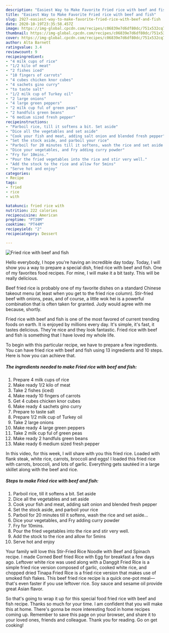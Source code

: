 ```yaml
---
description: "Easiest Way to Make Favorite Fried rice with beef and fish"
title: "Easiest Way to Make Favorite Fried rice with beef and fish"
slug: 2927-easiest-way-to-make-favorite-fried-rice-with-beef-and-fish
date: 2020-10-19T23:35:58.457Z
image: https://img-global.cpcdn.com/recipes/c06839e7d6df80dc/751x532cq70/fried-rice-with-beef-and-fish-recipe-main-photo.jpg
thumbnail: https://img-global.cpcdn.com/recipes/c06839e7d6df80dc/751x532cq70/fried-rice-with-beef-and-fish-recipe-main-photo.jpg
cover: https://img-global.cpcdn.com/recipes/c06839e7d6df80dc/751x532cq70/fried-rice-with-beef-and-fish-recipe-main-photo.jpg
author: Alta Barnett
ratingvalue: 3.4
reviewcount: 9
recipeingredient:
- "4 milk cups of rice"
- "1/2 kilo of meat"
- "2 fishes iced"
- "10 fingers of carrots"
- "4 cubes chicken knor cubes"
- "4 sachets gino curry"
- "to taste salt"
- "1/2 milk cup of Turkey oil"
- "2 large onions"
- "4 large green peppers"
- "2 milk cup ful of green peas"
- "2 handfuls green beans"
- "6 medium sized fresh pepper"
recipeinstructions:
- "Parboil rice, till it softens a bit. Set aside"
- "Dice all the vegetables and set aside"
- "Cook your fish and meat, adding salt onion and blended fresh pepper"
- "Set the stock aside, and parboil your rice"
- "Parboil for 20 minutes till it softens, wash the rice and set aside..."
- "Dice your vegetables, and Fry adding curry powder"
- "Fry for 10mins."
- "Pour the fried vegetables into the rice and stir very well."
- "Add the stock to the rice and allow for 5mins"
- "Serve hot and enjoy"
categories:
- Recipe
tags:
- fried
- rice
- with

katakunci: fried rice with 
nutrition: 222 calories
recipecuisine: American
preptime: "PT39M"
cooktime: "PT44M"
recipeyield: "2"
recipecategory: Dessert

---
```



![Fried rice with beef and fish](https://img-global.cpcdn.com/recipes/c06839e7d6df80dc/751x532cq70/fried-rice-with-beef-and-fish-recipe-main-photo.jpg)

Hello everybody, I hope you're having an incredible day today. Today, I will show you a way to prepare a special dish, fried rice with beef and fish. One of my favorites food recipes. For mine, I will make it a bit tasty. This will be really delicious.

Beef fried rice is probably one of my favorite dishes on a standard Chinese takeout menu (at least when you get to the fried rice column). Stir-fried beef with onions, peas, and of course, a little wok hei is a powerful combination that is often taken for granted. Judy would agree with me because, shortly.

Fried rice with beef and fish is one of the most favored of current trending foods on earth. It is enjoyed by millions every day. It's simple, it's fast, it tastes delicious. They're nice and they look fantastic. Fried rice with beef and fish is something that I have loved my whole life.


To begin with this particular recipe, we have to prepare a few ingredients. You can have fried rice with beef and fish using 13 ingredients and 10 steps. Here is how you can achieve that.

<!--inarticleads1-->

##### The ingredients needed to make Fried rice with beef and fish:

1. Prepare 4 milk cups of rice
1. Make ready 1/2 kilo of meat
1. Take 2 fishes (iced)
1. Make ready 10 fingers of carrots
1. Get 4 cubes chicken knor cubes
1. Make ready 4 sachets gino curry
1. Prepare to taste salt
1. Prepare 1/2 milk cup of Turkey oil
1. Take 2 large onions
1. Make ready 4 large green peppers
1. Take 2 milk cup ful of green peas
1. Make ready 2 handfuls green beans
1. Make ready 6 medium sized fresh pepper


In this video, for this week, I will share with you this fried rice. Loaded with flank steak, white rice, carrots, broccoli and eggs! I loaded this fried rice with carrots, broccoli, and lots of garlic. Everything gets sautéed in a large skillet along with the beef and rice. 

<!--inarticleads2-->

##### Steps to make Fried rice with beef and fish:

1. Parboil rice, till it softens a bit. Set aside
1. Dice all the vegetables and set aside
1. Cook your fish and meat, adding salt onion and blended fresh pepper
1. Set the stock aside, and parboil your rice
1. Parboil for 20 minutes till it softens, wash the rice and set aside...
1. Dice your vegetables, and Fry adding curry powder
1. Fry for 10mins.
1. Pour the fried vegetables into the rice and stir very well.
1. Add the stock to the rice and allow for 5mins
1. Serve hot and enjoy


Your family will love this Stir-Fried Rice Noodle with Beef and Spinach recipe. I made Corned Beef fried Rice with Egg for breakfast a few days ago. Leftover white rice was used along with a Danggit Fried Rice is a simple fried rice version composed of garlic, cooked white rice, and chopped dried Tinapa Fried Rice is a fried rice version that makes use of smoked fish flakes. This beef fried rice recipe is a quick one-pot meal—that&#39;s even faster if you use leftover rice. Soy sauce and sesame oil provide great Asian flavor. 

So that's going to wrap it up for this special food fried rice with beef and fish recipe. Thanks so much for your time. I am confident that you will make this at home. There's gonna be more interesting food in home recipes coming up. Remember to save this page on your browser, and share it to your loved ones, friends and colleague. Thank you for reading. Go on get cooking!
